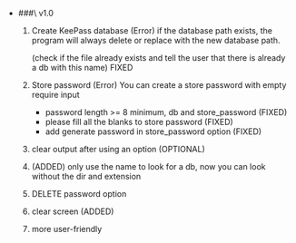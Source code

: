 - ###\ v1.0
	1. Create KeePass database (Error)
		if the database path exists, the program will always delete or replace with the new database path.

		(check if the file already exists and tell the user that there is already a db with this name)
FIXED

	2. Store password (Error)
		You can create a store password with empty require input

		- password length >= 8 minimum, db and store_password (FIXED)
		- please fill all the blanks to store password (FIXED)
		- add generate password in store_password option (FIXED)

	3. clear output after using an option (OPTIONAL)


	4. (ADDED) only use the name to look for a db, now you can look without the dir and extension

	5. DELETE password option

	6. clear screen (ADDED)

	7. more user-friendly


